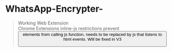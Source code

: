 # WhatsApp-Encrypter-

> Working Web Extension<br>
> Chrome Extensions inline-js restrictions prevent <button> elements from calling js function, needs to be replaced by js that listens to html events. Will be fixed in V3
